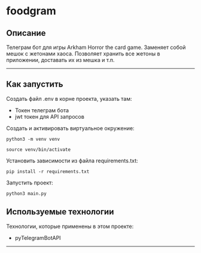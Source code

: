 # foodgram

## Описание
Телеграм бот для игры Arkham Horror the card game.
Заменяет собой мешок с жетонами хаоса. Позволяет хранить все жетоны в приложении, доставать их из мешка и т.п.

***

## Как запустить
Создать файл .env в корне проекта, указать там:
- Токен телеграм бота
- jwt токен для API запросов

Cоздать и активировать виртуальное окружение:

```
python3 -m venv venv
```

```
source venv/bin/activate
```

Установить зависимости из файла requirements.txt:

```
pip install -r requirements.txt
```

Запустить проект:

```
python3 main.py
```

## Используемые технологии 
Технологии, которые применены в этом проекте:
- pyTelegramBotAPI
***